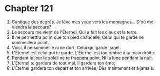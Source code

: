 # Chapter 121

1. Cantique des degrés. Je lève mes yeux vers les montagnes... D'où me viendra le secours?
2. Le secours me vient de l'Éternel, Qui a fait les cieux et la terre.
3. Il ne permettra point que ton pied chancelle; Celui qui te garde ne sommeillera point.
4. Voici, il ne sommeille ni ne dort, Celui qui garde Israël.
5. L'Éternel est celui qui te garde, L'Éternel est ton ombre à ta main droite.
6. Pendant le jour le soleil ne te frappera point, Ni la lune pendant la nuit.
7. L'Éternel te gardera de tout mal, Il gardera ton âme;
8. L'Éternel gardera ton départ et ton arrivée, Dès maintenant et à jamais.

